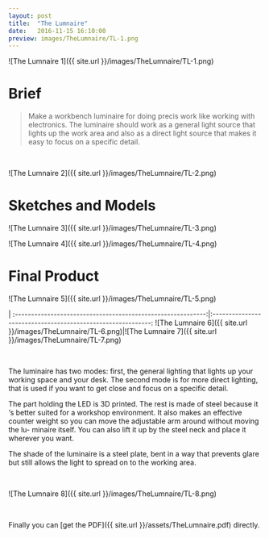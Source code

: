 ```yaml
---
layout: post
title:  "The Lumnaire"
date:   2016-11-15 16:10:00
preview: images/TheLumnaire/TL-1.png
---
```

![The Lumnaire 1]({{ site.url }}/images/TheLumnaire/TL-1.png)

# Brief
> Make a workbench luminaire for doing precis work like working with electronics.
> The luminaire should work as a general light source that lights up the work area and also as a direct light source that makes it easy to focus on a specific detail.

<br>

![The Lumnaire 2]({{ site.url }}/images/TheLumnaire/TL-2.png)

# Sketches and Models

![The Lumnaire 3]({{ site.url }}/images/TheLumnaire/TL-3.png)

![The Lumnaire 4]({{ site.url }}/images/TheLumnaire/TL-4.png)

# Final Product

![The Lumnaire 5]({{ site.url }}/images/TheLumnaire/TL-5.png)

|
:-----------------------------------------------------------:|:-----------------------------------------------------------:
![The Lumnaire 6]({{ site.url }}/images/TheLumnaire/TL-6.png)|![The Lumnaire 7]({{ site.url }}/images/TheLumnaire/TL-7.png)

<br>

The luminaire has two modes: first, the general lighting that lights up your working space and
your desk. The second mode is for more direct
lighting, that is used if you want to get close
and focus on a specific detail.

The part holding the LED is 3D printed. The
rest is made of steel because it ‘s better suited
for a workshop environment. It also makes an
effective counter weight so you can move the
adjustable arm around without moving the lu-
minaire itself. You can also lift it up by the steel
neck and place it wherever you want.

The shade of the luminaire is a steel plate,
bent in a way that prevents glare but still
allows the light to spread on to the working
area.

<br>

![The Lumnaire 8]({{ site.url }}/images/TheLumnaire/TL-8.png)

<br>

Finally you can [get the PDF]({{ site.url }}/assets/TheLumnaire.pdf) directly.
